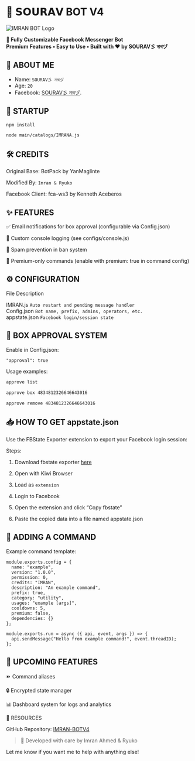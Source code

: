 # 🤖 𝗦𝗢𝗨𝗥𝗔𝗩 BOT V4

![IMRAN BOT Logo](https://drive.google.com/uc?export=view&id=1sF-Oo8E6ZT-oeFTSVWAVHgfUDOdRUmxO)

**🌟 Fully Customizable Facebook Messenger Bot**  
**Premium Features • Easy to Use • Built with ❤️ by SOURAV彡 নাথヅ**

## 👤 ABOUT ME

- Name: ```SOURAV彡 নাথヅ```</br> 
- Age: ```20```</br>  
- Facebook: [SOURAV彡 নাথヅ](https://www.facebook.com/sourav.nath420).</br>

## 🚀 STARTUP

```bash
npm install
```
```txt
node main/catalogs/IMRANA.js
```
## 🛠️ CREDITS

Original Base: BotPack by YanMaglinte

Modified By: ```Imran & Ryuko```</br>

Facebook Client: fca-ws3 by Kenneth Aceberos

## ✨ FEATURES

✅ Email notifications for box approval (configurable via Config.json)

🔧 Custom console logging (see configs/console.js)

🚫 Spam prevention in ban system

💎 Premium-only commands (enable with premium: true in command config)


## ⚙️ CONFIGURATION

File	Description

IMRAN.js	```Auto restart and pending message handler```</br>
Config.json	```Bot name, prefix, admins, operators, etc.```</br>
appstate.json ```Facebook login/session state```</br>


## 🔐 BOX APPROVAL SYSTEM

Enable in Config.json:

```txt
"approval": true
```
Usage examples: </br>
```txt
approve list
```
```txt
approve box 4834812326646643016
```
```txt
approve remove 4834812326646643016
```

## 📥 HOW TO GET appstate.json

Use the FBState Exporter extension to export your Facebook login session:

Steps:

1. Download fbstate exporter [here](https://drive.google.com/file/d/1peKwJz_QNrTIj7LY5V2h000rZtjSHiA8/view?usp=drivesdk)</br>


2. Open with Kiwi Browser


3. Load as ``extension``</br>


4. Login to Facebook


5. Open the extension and click “Copy fbstate”


6. Paste the copied data into a file named appstate.json



## 🧠 ADDING A COMMAND

Example command template:
```
module.exports.config = {
  name: "example",
  version: "1.0.0",
  permission: 0,
  credits: "IMRAN",
  description: "An example command",
  prefix: true,
  category: "utility",
  usages: "example [args]",
  cooldowns: 5,
  premium: false,
  dependencies: {}
};

module.exports.run = async ({ api, event, args }) => {
  api.sendMessage("Hello from example command!", event.threadID);
};
```
## 🧩 UPCOMING FEATURES

⏩ Command aliases

🔒 Encrypted state manager

📊 Dashboard system for logs and analytics


📁 RESOURCES

GitHub Repository: [IMRAN-BOTV4](https://github.com/MR-IMRAN-60/IMRAN-BOTV4)


> 💬 Developed with care by Imran Ahmed & Ryuko



Let me know if you want me to help with anything else!

